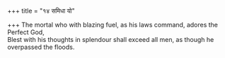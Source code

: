 +++
title = "१४ समिधा यो"

+++
The mortal who with blazing fuel, as his laws command, adores the Perfect God,  
     Blest with his thoughts in splendour shall exceed all men, as though he overpassed the floods.